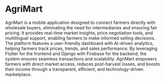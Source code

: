 # AgriMart
AgriMart is a mobile application designed to connect farmers directly with wholesale buyers, eliminating the need for intermediaries and ensuring fair pricing. It provides real-time market insights, price negotiation tools, and multilingual support, enabling farmers to make informed selling decisions. The platform features a user-friendly dashboard with AI-driven analytics, helping farmers track prices, trends, and sales performance. By leveraging Flutter for the frontend and Django with Firebase for the backend, the system ensures seamless transactions and scalability. AgriMart empowers farmers with direct market access, reduces post-harvest losses, and boosts their income through a transparent, efficient, and technology-driven marketplace.
